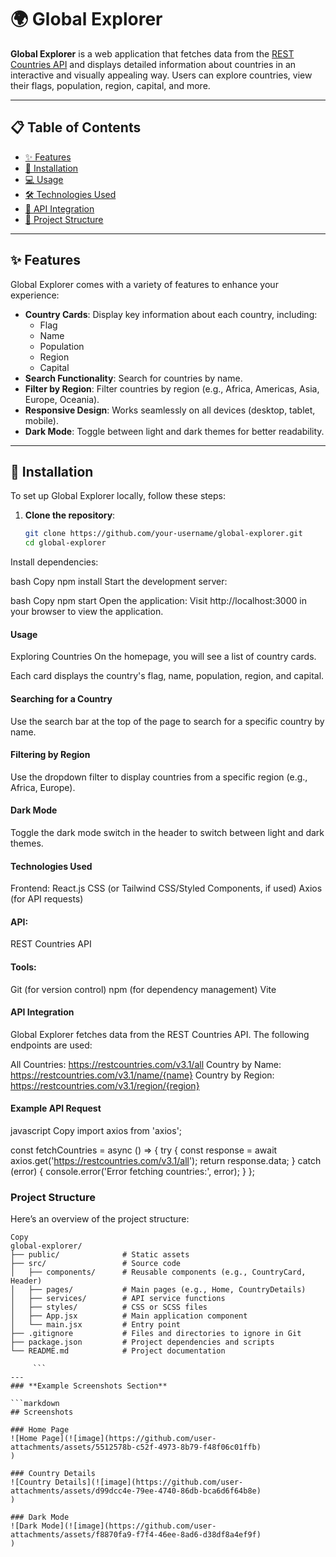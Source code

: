 # 🌍 Global Explorer

**Global Explorer** is a web application that fetches data from the [REST Countries API](https://restcountries.com/) and displays detailed information about countries in an interactive and visually appealing way. Users can explore countries, view their flags, population, region, capital, and more.

---

## 📋 Table of Contents

- [✨ Features](#features)
- [🚀 Installation](#installation)
- [💻 Usage](#usage)
- [🛠️ Technologies Used](#technologies-used)
- [🔗 API Integration](#api-integration)
- [📂 Project Structure](#project-structure)

---

## ✨ Features

Global Explorer comes with a variety of features to enhance your experience:

- **Country Cards**: Display key information about each country, including:
  - Flag
  - Name
  - Population
  - Region
  - Capital
- **Search Functionality**: Search for countries by name.
- **Filter by Region**: Filter countries by region (e.g., Africa, Americas, Asia, Europe, Oceania).
- **Responsive Design**: Works seamlessly on all devices (desktop, tablet, mobile).
- **Dark Mode**: Toggle between light and dark themes for better readability.

---

## 🚀 Installation

To set up Global Explorer locally, follow these steps:

1. **Clone the repository**:
   ```bash
   git clone https://github.com/your-username/global-explorer.git
   cd global-explorer
Install dependencies:

bash
Copy
npm install
Start the development server:

bash
Copy
npm start
Open the application:
Visit http://localhost:3000 in your browser to view the application.

#### Usage
Exploring Countries
On the homepage, you will see a list of country cards.

Each card displays the country's flag, name, population, region, and capital.

#### Searching for a Country
Use the search bar at the top of the page to search for a specific country by name.

#### Filtering by Region
Use the dropdown filter to display countries from a specific region (e.g., Africa, Europe).

#### Dark Mode
Toggle the dark mode switch in the header to switch between light and dark themes.

####  Technologies Used
Frontend:
React.js
CSS (or Tailwind CSS/Styled Components, if used)
Axios (for API requests)

#### API:
REST Countries API

#### Tools:
Git (for version control)
npm (for dependency management)
Vite 

#### API Integration
Global Explorer fetches data from the REST Countries API. The following endpoints are used:

All Countries: https://restcountries.com/v3.1/all
Country by Name: https://restcountries.com/v3.1/name/{name}
Country by Region: https://restcountries.com/v3.1/region/{region}

#### Example API Request
javascript
Copy
import axios from 'axios';

const fetchCountries = async () => {
  try {
    const response = await axios.get('https://restcountries.com/v3.1/all');
    return response.data;
  } catch (error) {
    console.error('Error fetching countries:', error);
  }
};

### Project Structure
Here’s an overview of the project structure:
```
Copy
global-explorer/
├── public/              # Static assets
├── src/                 # Source code
│   ├── components/      # Reusable components (e.g., CountryCard, Header)
│   ├── pages/           # Main pages (e.g., Home, CountryDetails)
│   ├── services/        # API service functions
│   ├── styles/          # CSS or SCSS files
│   ├── App.jsx          # Main application component
│   └── main.jsx         # Entry point
├── .gitignore           # Files and directories to ignore in Git
├── package.json         # Project dependencies and scripts
└── README.md            # Project documentation

     ```
---
### **Example Screenshots Section**

```markdown
## Screenshots

### Home Page
![Home Page](![image](https://github.com/user-attachments/assets/5512578b-c52f-4973-8b79-f48f06c01ffb)
)

### Country Details
![Country Details](![image](https://github.com/user-attachments/assets/d99dcc4e-79ee-4740-86db-bca6d6f64b8e)
)

### Dark Mode
![Dark Mode](![image](https://github.com/user-attachments/assets/f8870fa9-f7f4-46ee-8ad6-d38df8a4ef9f)
)
